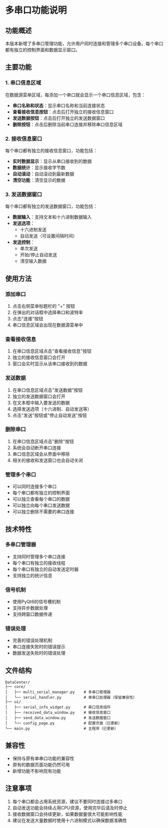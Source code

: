 # 多串口功能说明

## 功能概述

本版本新增了多串口管理功能，允许用户同时连接和管理多个串口设备。每个串口都有独立的控制界面和数据显示窗口。

## 主要功能

### 1. 串口信息区域

在数据源菜单区域，每添加一个串口就会显示一个串口信息区域，包含：

- **串口名称和状态**：显示串口名称和当前连接状态
- **查看接收信息按钮**：点击后打开独立的接收信息窗口
- **发送数据按钮**：点击后打开独立的发送数据窗口
- **删除按钮**：点击后删除当前串口连接并移除串口信息区域

### 2. 接收信息窗口

每个串口都有独立的接收信息窗口，功能包括：

- **实时数据显示**：显示从串口接收到的数据
- **数据统计**：显示接收字节数
- **自动滚动**：自动滚动到最新数据
- **清空功能**：清空显示的数据

### 3. 发送数据窗口

每个串口都有独立的发送数据窗口，功能包括：

- **数据输入**：支持文本和十六进制数据输入
- **发送选项**：
  - 十六进制发送
  - 自动发送（可设置间隔时间）
- **发送控制**：
  - 单次发送
  - 开始/停止自动发送
  - 清空输入数据

## 使用方法

### 添加串口

1. 点击右侧菜单标题栏的 "+" 按钮
2. 在弹出的对话框中选择串口和波特率
3. 点击"连接"按钮
4. 串口信息区域会出现在数据源菜单中

### 查看接收信息

1. 在串口信息区域点击"查看接收信息"按钮
2. 独立的接收信息窗口会打开
3. 窗口会实时显示从该串口接收到的数据

### 发送数据

1. 在串口信息区域点击"发送数据"按钮
2. 独立的发送数据窗口会打开
3. 在文本框中输入要发送的数据
4. 选择发送选项（十六进制、自动发送等）
5. 点击"发送"按钮或"停止自动发送"按钮

### 删除串口

1. 在串口信息区域点击"删除"按钮
2. 系统会自动断开串口连接
3. 串口信息区域会从界面中移除
4. 相关的接收和发送窗口也会自动关闭

### 管理多个串口

- 可以同时连接多个串口
- 每个串口都有独立的控制界面
- 可以独立查看每个串口的数据
- 可以独立向每个串口发送数据
- 可以独立删除不需要的串口连接

## 技术特性

### 多串口管理器

- 支持同时管理多个串口连接
- 每个串口有独立的接收线程
- 每个串口有独立的自动发送定时器
- 支持独立的统计信息

### 信号机制

- 使用PyQt6的信号槽机制
- 支持异步数据处理
- 支持跨窗口数据传递

### 错误处理

- 完善的错误处理机制
- 串口连接失败时的错误提示
- 数据发送失败时的错误处理

## 文件结构

```
DataCenter/
├── core/
│   ├── multi_serial_manager.py    # 多串口管理器
│   └── serial_handler.py          # 单串口处理器（保留兼容性）
├── ui/
│   ├── serial_info_widget.py      # 串口信息组件
│   ├── received_data_window.py    # 接收信息窗口
│   ├── send_data_window.py        # 发送数据窗口
│   └── config_page.py             # 配置页面（已更新）
└── main.py                        # 主程序（已更新）
```

## 兼容性

- 保持与原有单串口功能的兼容性
- 原有的数据页面功能仍然可用
- 新增功能不影响现有功能

## 注意事项

1. 每个串口都会占用系统资源，建议不要同时连接过多串口
2. 自动发送功能会持续占用CPU资源，使用完毕后请及时停止
3. 接收数据窗口会持续更新，如果数据量很大可能影响性能
4. 建议在发送大量数据时使用十六进制模式以确保数据准确性 